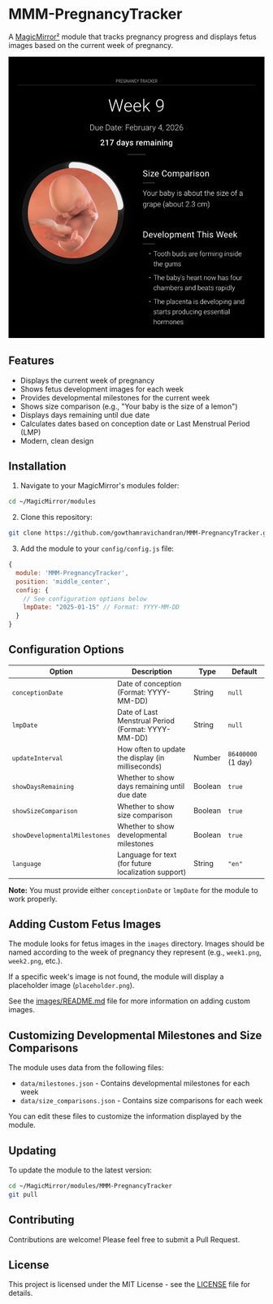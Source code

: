 # MMM-PregnancyTracker

A [MagicMirror²](https://github.com/MichMich/MagicMirror) module that tracks pregnancy progress and displays fetus images based on the current week of pregnancy.

![Example of MMM-PregnancyTracker](./example_1.png)

## Features

- Displays the current week of pregnancy
- Shows fetus development images for each week
- Provides developmental milestones for the current week
- Shows size comparison (e.g., "Your baby is the size of a lemon")
- Displays days remaining until due date
- Calculates dates based on conception date or Last Menstrual Period (LMP)
- Modern, clean design

## Installation

1. Navigate to your MagicMirror's modules folder:
```bash
cd ~/MagicMirror/modules
```

2. Clone this repository:
```bash
git clone https://github.com/gowthamravichandran/MMM-PregnancyTracker.git
```

3. Add the module to your `config/config.js` file:
```javascript
{
  module: 'MMM-PregnancyTracker',
  position: 'middle_center',
  config: {
    // See configuration options below
    lmpDate: "2025-01-15" // Format: YYYY-MM-DD
  }
}
```

## Configuration Options

| Option | Description | Type | Default |
| ------ | ----------- | ---- | ------- |
| `conceptionDate` | Date of conception (Format: YYYY-MM-DD) | String | `null` |
| `lmpDate` | Date of Last Menstrual Period (Format: YYYY-MM-DD) | String | `null` |
| `updateInterval` | How often to update the display (in milliseconds) | Number | `86400000` (1 day) |
| `showDaysRemaining` | Whether to show days remaining until due date | Boolean | `true` |
| `showSizeComparison` | Whether to show size comparison | Boolean | `true` |
| `showDevelopmentalMilestones` | Whether to show developmental milestones | Boolean | `true` |
| `language` | Language for text (for future localization support) | String | `"en"` |

**Note:** You must provide either `conceptionDate` or `lmpDate` for the module to work properly.

## Adding Custom Fetus Images

The module looks for fetus images in the `images` directory. Images should be named according to the week of pregnancy they represent (e.g., `week1.png`, `week2.png`, etc.).

If a specific week's image is not found, the module will display a placeholder image (`placeholder.png`).

See the [images/README.md](./images/README.md) file for more information on adding custom images.

## Customizing Developmental Milestones and Size Comparisons

The module uses data from the following files:

- `data/milestones.json` - Contains developmental milestones for each week
- `data/size_comparisons.json` - Contains size comparisons for each week

You can edit these files to customize the information displayed by the module.

## Updating

To update the module to the latest version:

```bash
cd ~/MagicMirror/modules/MMM-PregnancyTracker
git pull
```

## Contributing

Contributions are welcome! Please feel free to submit a Pull Request.

## License

This project is licensed under the MIT License - see the [LICENSE](LICENSE) file for details.
